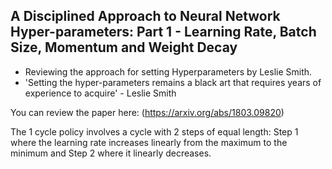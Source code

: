 ## A Disciplined Approach to Neural Network Hyper-parameters: Part 1 - Learning Rate, Batch Size, Momentum and Weight Decay

- Reviewing the approach for setting Hyperparameters by Leslie Smith. 
- 'Setting the hyper-parameters remains a black art that requires years of experience to acquire' - Leslie Smith

You can review the paper here: (https://arxiv.org/abs/1803.09820)

The 1 cycle policy involves a cycle with 2 steps of equal length: Step 1 where the learning rate increases linearly from the maximum to the minimum and Step 2 where it linearly decreases.

<p align="center">
<imgsrc="images/one_cycle.png" width=110/>
</p>

